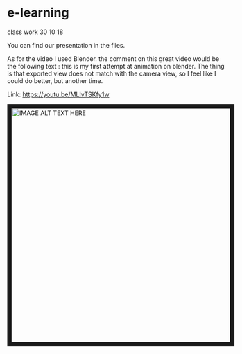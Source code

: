 # e-learning
class work 30 10 18

You can find our presentation in the files.

As for the video I used Blender. the comment on this great video would be the following text :
this is my first attempt at animation on blender. The thing is that exported view does not match with the camera view, so I feel like I could do better, but another time.


Link: https://youtu.be/MLIvTSKfy1w


<a href="http://www.youtube.com/watch?feature=player_embedded&v=MLIvTSKfy1w
" target="_blank"><img src="http://img.youtube.com/vi/MLIvTSKfy1w/0.jpg" 
alt="IMAGE ALT TEXT HERE" width="960" height="540" border="10" /></a>
